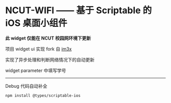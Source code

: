 #   NCUT-WIFI —— 基于 Scriptable 的 iOS 桌面小组件

<b>此 widget 仅能在 NCUT 校园网环境下更新</b>

项目 widget ui 实现 fork 自 [im3x](https://github.com/im3x/Scriptables)

实现了异步处理和判断网络情况下的自动更新

widget parameter 中填写学号

***

Debug 代码自动补全

```npm install @types/scriptable-ios```
